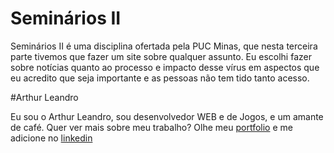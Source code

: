 # Seminários II

Seminários II é uma disciplina ofertada pela PUC Minas, que nesta terceira parte tivemos que fazer um site sobre qualquer assunto.
Eu escolhi fazer sobre notícias quanto ao processo e impacto desse vírus em aspectos que eu acredito que seja importante e as pessoas não tem tido tanto acesso.

#Arthur Leandro

Eu sou o Arthur Leandro, sou desenvolvedor WEB e de Jogos, e um amante de café. Quer ver mais sobre meu trabalho? 
Olhe meu [portfolio](https://arthurleandro.github.io./) e me adicione no [linkedin](https://www.linkedin.com/in/arthur-leandro-developer/)
